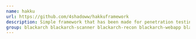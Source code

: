 ```yaml
---
name: hakku
url: https://github.com/4shadoww/hakkuframework
description: Simple framework that has been made for penetration testing tools.
group: blackarch blackarch-scanner blackarch-recon blackarch-webapp blackarch-exploitation blackarch-fingerprint
---
```

